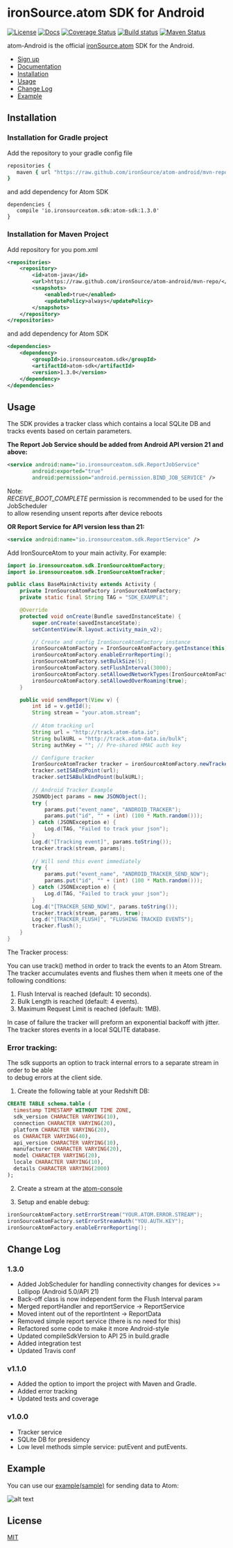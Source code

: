 # ironSource.atom SDK for Android

[![License][license-image]][license-url]
[![Docs][docs-image]][docs-url]
[![Coverage Status][coveralls-image]][coveralls-url]
[![Build status][travis-image]][travis-url]
[![Maven Status][maven-image]][maven-url]

atom-Android is the official [ironSource.atom](http://www.ironsrc.com/data-flow-management) SDK for the Android.

- [Sign up](https://atom.ironsrc.com/#/signup)
- [Documentation][docs-url]
- [Installation](#installation)
- [Usage](#usage)
- [Change Log](#change-log)
- [Example](#example)

## Installation

### Installation for Gradle project

Add the repository to your gradle config file 
```ruby
repositories {
   maven { url "https://raw.github.com/ironSource/atom-android/mvn-repo/" }
}
```

and add dependency for Atom SDK
```rubys
dependencies {
   compile 'io.ironsourceatom.sdk:atom-sdk:1.3.0'
}
```

### Installation for Maven Project
Add repository for you pom.xml
```xml
<repositories>
    <repository>
        <id>atom-java</id>
        <url>https://raw.github.com/ironSource/atom-android/mvn-repo/</url>
        <snapshots>
            <enabled>true</enabled>
            <updatePolicy>always</updatePolicy>
        </snapshots>
    </repository>
</repositories>
```
and add dependency for Atom SDK
```xml
<dependencies>
    <dependency>
        <groupId>io.ironsourceatom.sdk</groupId>
        <artifactId>atom-sdk</artifactId>
        <version>1.3.0</version>
    </dependency>
</dependencies>
```

## Usage

The SDK provides a tracker class which contains a local SQLite DB and tracks events based on certain parameters.

**The Report Job Service should be added from Android API version 21 and above:**

 ```xml
<service android:name="io.ironsourceatom.sdk.ReportJobService"
         android:exported="true"
         android:permission="android.permission.BIND_JOB_SERVICE" />
```
Note:  
_RECEIVE_BOOT_COMPLETE_ permission is recommended to be used for the JobScheduler   
to allow resending unsent reports after device reboots

**OR Report Service for API version less than 21:**
```xml
<service android:name="io.ironsourceatom.sdk.ReportService" />
```

Add IronSourceAtom to your main activity. For example:

```java
import io.ironsourceatom.sdk.IronSourceAtomFactory;
import io.ironsourceatom.sdk.IronSourceAtomTracker;

public class BaseMainActivity extends Activity {
    private IronSourceAtomFactory ironSourceAtomFactory;
    private static final String TAG = "SDK_EXAMPLE";

    @Override
    protected void onCreate(Bundle savedInstanceState) {
        super.onCreate(savedInstanceState);
        setContentView(R.layout.activity_main_v2);

        // Create and config IronSourceAtomFactory instance
        ironSourceAtomFactory = IronSourceAtomFactory.getInstance(this);
        ironSourceAtomFactory.enableErrorReporting();
        ironSourceAtomFactory.setBulkSize(5);
        ironSourceAtomFactory.setFlushInterval(3000);
        ironSourceAtomFactory.setAllowedNetworkTypes(IronSourceAtomFactory.NETWORK_MOBILE | IronSourceAtomFactory.NETWORK_WIFI);
        ironSourceAtomFactory.setAllowedOverRoaming(true);
    }

    public void sendReport(View v) {
        int id = v.getId();
        String stream = "your.atom.stream";
        
        // Atom tracking url
        String url = "http://track.atom-data.io";
        String bulkURL = "http://track.atom-data.io/bulk";
        String authKey = ""; // Pre-shared HMAC auth key

        // Configure tracker
        IronSourceAtomTracker tracker = ironSourceAtomFactory.newTracker(authKey);
        tracker.setISAEndPoint(url);
        tracker.setISABulkEndPoint(bulkURL);
        
        // Android Tracker Example
        JSONObject params = new JSONObject();
        try {
            params.put("event_name", "ANDROID_TRACKER");
            params.put("id", "" + (int) (100 * Math.random()));
        } catch (JSONException e) {
            Log.d(TAG, "Failed to track your json");
        }
        Log.d("[Tracking event]", params.toString());
        tracker.track(stream, params);
        
        // Will send this event immediately
        try {
            params.put("event_name", "ANDROID_TRACKER_SEND_NOW");
            params.put("id", "" + (int) (100 * Math.random()));
        } catch (JSONException e) {
            Log.d(TAG, "Failed to track your json");
        }
        Log.d("[TRACKER_SEND_NOW]", params.toString());
        tracker.track(stream, params, true);
        Log.d("[TRACKER_FLUSH]", "FLUSHING TRACKED EVENTS");
        tracker.flush();
    }
}
```

The Tracker process:

You can use track() method in order to track the events to an Atom Stream.
The tracker accumulates events and flushes them when it meets one of the following conditions:
 
1. Flush Interval is reached (default: 10 seconds).
2. Bulk Length is reached (default: 4 events).
3. Maximum Request Limit is reached (default: 1MB).

In case of failure the tracker will preform an exponential backoff with jitter.
The tracker stores events in a local SQLITE database.


### Error tracking:
The sdk supports an option to track internal errors to a separate stream in order to be able  
to debug errors at the client side.

1. Create the following table at your Redshift DB:

```sql
CREATE TABLE schema.table (
  timestamp TIMESTAMP WITHOUT TIME ZONE,
  sdk_version CHARACTER VARYING(10),
  connection CHARACTER VARYING(20),
  platform CHARACTER VARYING(20),
  os CHARACTER VARYING(40),
  api_version CHARACTER VARYING(10),
  manufacturer CHARACTER VARYING(20),
  model CHARACTER VARYING(20),
  locale CHARACTER VARYING(10),
  details CHARACTER VARYING(2000)
);
```

2. Create a stream at the [atom-console](http://atom.ironsrc.com/#/login)

3. Setup and enable debug:

```java
ironSourceAtomFactory.setErrorStream("YOUR.ATOM.ERROR.STREAM");
ironSourceAtomFactory.setErrorStreamAuth("YOU.AUTH.KEY");
ironSourceAtomFactory.enableErrorReporting();
```

## Change Log

### 1.3.0
- Added JobScheduler for handling connectivity changes for devices >= Lollipop (Android 5.0/API 21)
- Back-off class is now independent form the Flush Interval param
- Merged reportHandler and reportService -> ReportService
- Moved intent out of the reportIntent -> ReportData
- Removed simple report service (there is no need for this)
- Refactored some code to make it more Android-style
- Updated compileSdkVersion to API 25 in build.gradle
- Added integration test
- Updated Travis conf


### v1.1.0
- Added the option to import the project with Maven and Gradle.
- Added error tracking
- Updated tests and coverage

### v1.0.0
- Tracker service
- SQLite DB for presidency
- Low level methods simple service: putEvent and putEvents.

## Example
You can use our [example(sample)](ironsourceatom-samples) for sending data to Atom:

![alt text][example]

## License
[MIT][license-url]

[example]: https://cloud.githubusercontent.com/assets/7361100/16713929/212a5496-46be-11e6-9ff7-0f5ed2c29844.png "example"
[license-url]: LICENSE
[license-image]: https://img.shields.io/badge/license-MIT-blue.svg?style=flat-square
[travis-image]: https://travis-ci.org/ironSource/atom-android.svg?branch=master
[travis-url]: https://travis-ci.org/ironSource/atom-android
[coveralls-image]: https://coveralls.io/repos/github/ironSource/atom-android/badge.svg?branch=master
[coveralls-url]: https://coveralls.io/github/ironSource/atom-android?branch=master
[docs-image]: https://img.shields.io/badge/docs-latest-blue.svg
[docs-url]: https://ironsource.github.io/atom-android/
[maven-image]: https://img.shields.io/badge/maven%20build-v1.3.0-green.svg
[maven-url]: https://github.com/ironSource/atom-android/tree/mvn-repo